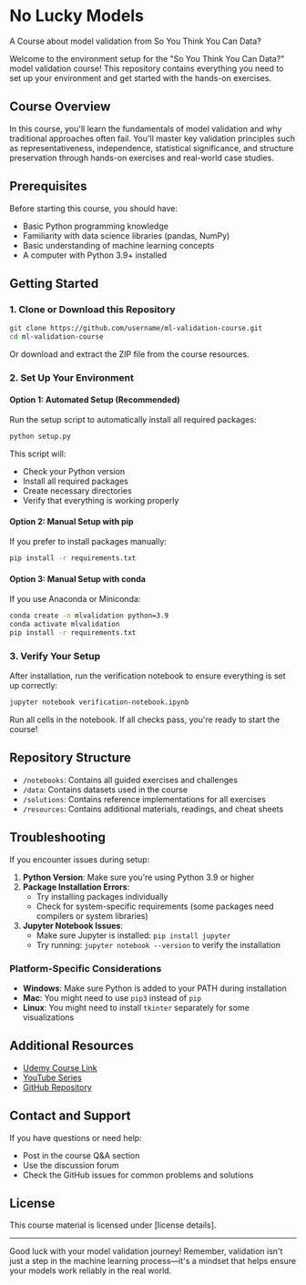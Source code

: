 # No Lucky Models
A Course about model validation from So You Think You Can Data?

Welcome to the environment setup for the "So You Think You Can Data?" model validation course! This repository contains everything you need to set up your environment and get started with the hands-on exercises.

## Course Overview

In this course, you'll learn the fundamentals of model validation and why traditional approaches often fail. You'll master key validation principles such as representativeness, independence, statistical significance, and structure preservation through hands-on exercises and real-world case studies.

## Prerequisites

Before starting this course, you should have:
- Basic Python programming knowledge
- Familiarity with data science libraries (pandas, NumPy)
- Basic understanding of machine learning concepts
- A computer with Python 3.9+ installed

## Getting Started

### 1. Clone or Download this Repository

```bash
git clone https://github.com/username/ml-validation-course.git
cd ml-validation-course
```

Or download and extract the ZIP file from the course resources.

### 2. Set Up Your Environment

#### Option 1: Automated Setup (Recommended)

Run the setup script to automatically install all required packages:

```bash
python setup.py
```

This script will:
- Check your Python version
- Install all required packages
- Create necessary directories
- Verify that everything is working properly

#### Option 2: Manual Setup with pip

If you prefer to install packages manually:

```bash
pip install -r requirements.txt
```

#### Option 3: Manual Setup with conda

If you use Anaconda or Miniconda:

```bash
conda create -n mlvalidation python=3.9
conda activate mlvalidation
pip install -r requirements.txt
```

### 3. Verify Your Setup

After installation, run the verification notebook to ensure everything is set up correctly:

```bash
jupyter notebook verification-notebook.ipynb
```

Run all cells in the notebook. If all checks pass, you're ready to start the course!

## Repository Structure

- `/notebooks`: Contains all guided exercises and challenges
- `/data`: Contains datasets used in the course
- `/solutions`: Contains reference implementations for all exercises
- `/resources`: Contains additional materials, readings, and cheat sheets

## Troubleshooting

If you encounter issues during setup:

1. **Python Version**: Make sure you're using Python 3.9 or higher
2. **Package Installation Errors**: 
   - Try installing packages individually
   - Check for system-specific requirements (some packages need compilers or system libraries)
3. **Jupyter Notebook Issues**:
   - Make sure Jupyter is installed: `pip install jupyter`
   - Try running: `jupyter notebook --version` to verify the installation

### Platform-Specific Considerations

- **Windows**: Make sure Python is added to your PATH during installation
- **Mac**: You might need to use `pip3` instead of `pip`
- **Linux**: You might need to install `tkinter` separately for some visualizations

## Additional Resources

- [Udemy Course Link](#)
- [YouTube Series](#)
- [GitHub Repository](#)

## Contact and Support

If you have questions or need help:
- Post in the course Q&A section
- Use the discussion forum
- Check the GitHub issues for common problems and solutions

## License

This course material is licensed under [license details].

---

Good luck with your model validation journey! Remember, validation isn't just a step in the machine learning process—it's a mindset that helps ensure your models work reliably in the real world.
